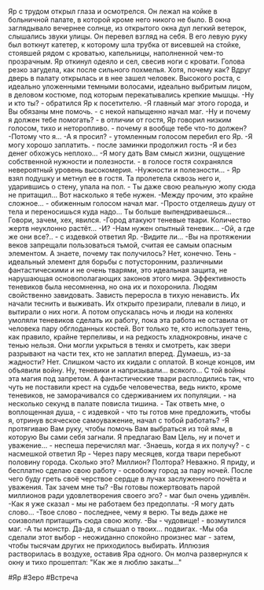 Яр с трудом открыл глаза и осмотрелся. Он лежал на койке в больничной палате, в которой кроме него никого не было. В окна заглядывало вечернее солнце, из открытого окна дул легкий ветерок, слышались звуки улицы. Он перевел взгляд на себя. В его левую руку был воткнут катетер, к которому шла трубка от висевшей на стойке, стоявшей рядом с кроватью, капельницы, наполненной чем-то прозрачным. 
Яр откинул одеяло и сел, свесив ноги с кровати. Голова резко загудела, как после сильного похмелья. Хотя, почему как? Вдруг дверь в палату открылась и в нее зашел человек. Высокого роста, с идеально уложенными темными волосами, идеально выбритым лицом, в деловом костюме, под которым перекатывались крепкие мышцы.
-Ну и кто ты? - обратился Яр к посетителю.
-Я главный маг этого города, и Вы обязаны мне помочь. - с некой напыщенно начал маг.
-Ну и почему я должен тебе помогать? - в отличии от гостя, Яр говорил низким голосом, тихо и неторопливо. - почему я вообще тебе что-то должен?
-Потому что я...
-А я просил? - утомленным голосом перебил его Яр.
-Я могу хорошо заплатить. - после заминки продолжил гость
-Я и без денег обхожусь неплохо...
-Я могу дать Вам смысл жизни, ощущение собственной нужности и полезности. - в голосе гостя сохранялся невероятный уровень высокомерия.
-Нужности и полезности... - Яр взял подушку  и метнул  ее в гостя. Та пролетела сквозь него и, ударившись о стену, упала на пол. - Ты даже свою реальную жопу сюда не притащил... Вот насколько я тебе нужен.
-Между прочим, это крайне сложное... - обиженным голосом начал маг.
-Просто отделяешь душу от тела и переносишься куда надо... Ты больше выпендриваешься... Говори, зачем, хех, явился.
-Город атакуют теневые твари. Количество жертв неуклонно растёт...
-И?
-Нам нужен опытный теневик...
-Ой, а где же они все?.. - с издевкой ответил Яр.
-Видите ли...
-Вы на протяжении веков запрещали пользоваться тьмой, считая ее самым опасным элементом. А знаете, почему так получилось? Нет, конечно. 
Тень - идеальный элемент для борьбы с потусторонним, различными фантастическими и не очень тварями, это идеальная защита, не нарушающая основополагающих законов этого мира.
Эффективность теневиков была несомненна, но она их и похоронила. Людям свойственно завидовать. Зависть переросла в тихую ненависть. Их начали теснить и выживать. Их открыто презирали, плевали в лицо, и вытирали о них ноги. А потом опускалась ночь и люди на коленях умоляли теневиков сделать их работу, пока эта работа не оставила от человека пару обглоданных костей. Вот только те, кто использует тень, как правило, крайне терпеливы, и на редкость хладнокровны, иначе с тенью нельзя. Они могли укрыться в тенях и смотреть, как звери разрывают на части тех, кто не заплатил вперед. Думаешь, из-за жадности? Нет. Слишком часто их кидали с оплатой.
В конце концов, им объявили войну. Ну, теневики и напризывали... всякого... С той войны эта магия под запретом. А фантастические твари расплодились так, что чуть не поставили крест на судьбе человечества, ведь никто, кроме теневиков, не заморачивался со сдерживанием их популяции. - на несколько секунд в палате повисла тишина. - Так ответь мне, о воплощенная душа, - с издевкой - что ты готов мне предложить, чтобы я, отринув всяческое самоуважение, начал с тобой работать?
-Я протягиваю Вам руку, чтобы помочь Вам выбраться из той ямы, в которую Вы сами себя загнали. Я предлагаю Вам Цель, ну и почет и уважение... - неспеша перечислял маг.
-Знаешь, когда я их получу? - с насмешкой ответил Яр - Через пару месяцев, когда твари перебьют половину города. Сколько это? Миллион? Полтора? Неважно. Я приду, и бесплатно сделаю свою работу - освобожу город за пару ночей. После чего буду греть своё черствое сердце в лучах заслуженного почёта и уважения. Так зачем мне ты?
-Вы готовы пожертвовать парой миллионов ради удовлетворения своего эго? - маг был очень удивлён.
-Как я уже сказал - мы не работаем без предоплаты.
-Я могу дать слово...
-Твое слово - последнее, чему я верю. Ты ведь даже не соизволил притащить сюда свою жопу.
-Вы - чудовище! - возмутился маг.
-А ты монстр. Да-да, я слышал о твоих... подвигах.
-Мы оба сделали этот выбор - неожиданно спокойно произнес маг - затем, чтобы тысячам других не приходилось выбирать.
Иллюзия растворилась в воздухе, оставив Яра одного. Он молча развернулся к окну и тихо прошептал: "Как же я люблю закаты..."

#Яр #Зеро #Встреча
